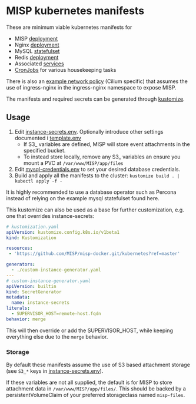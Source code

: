 # MISP kubernetes manifests

These are minimum viable kubernetes manifests for

- MISP [deployment](./manifests/deployment-misp.yaml)
- Nginx [deployment](./manifests/deployment-nginx.yaml)
- MySQL [statefulset](./manifests/mysql.yaml)
- Redis [deployment](./manifests/redis.yaml)
- Associated [services](./manifests/services.yaml)
- [CronJobs](./manifests/cronjobs/) for various housekeeping tasks

There is also an [example network policy](./manifests/policy-cilium.yaml) (Cilium specific) that assumes the use of ingress-nginx in the ingress-nginx namespace to expose MISP.

The manifests and required secrets can be generated through [kustomize](./kustomization.yaml).

## Usage

1. Edit [instance-secrets.env](./instance-secrets.env). Optionally introduce other settings documented i [template.env](../template.env)
    - If S3_ variables are defined, MISP will store event attachments in the specified bucket.
    - To instead store locally, remove any S3_ variables an ensure you mount a PVC at `/var/www/MISP/app/files`
1. Edit [mysql-credentials.env](./mysql-credentials.env) to set your desired database credentials.
1. Build and apply all the manifests to the cluster: `kustomize build . | kubectl apply -f -`

It is highly recommended to use a database operator such as Percona instead of relying on the example mysql statefulset found here.

This kustomize can also be used as a base for further customization, e.g. one that overrides instance-secrets:

```yaml
# kustomization.yaml
apiVersion: kustomize.config.k8s.io/v1beta1
kind: Kustomization

resources:
 - 'https://github.com/MISP/misp-docker.git/kubernetes?ref=master'

generators:
  - ./custom-instance-generator.yaml
---
# custom-instance-generator.yaml
apiVersion: builtin
kind: SecretGenerator
metadata:
  name: instance-secrets
literals:
  - SUPERVISOR_HOST=remote-host.fqdn
behavior: merge
```

This will then override or add the SUPERVISOR_HOST, while keeping everything else due to the `merge` behavior.

### Storage

By default these manifests assume the use of S3 based attachment storage (see `S3_*` keys in [instance-secrets.env](./instance-secrets.env)).

If these variables are not all supplied, the default is for MISP to store attachment data in `/var/www/MISP/app/files/`. This should be backed by a persistentVolumeClaim of your preferred storageclass named `misp-files`.